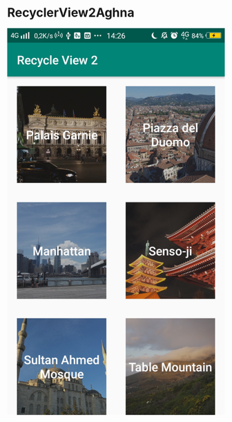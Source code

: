 # RecyclerView2Aghna

![alt text](https://github.com/aghnaz/RecyclerView2Aghna/blob/master/RV2.jpeg)
